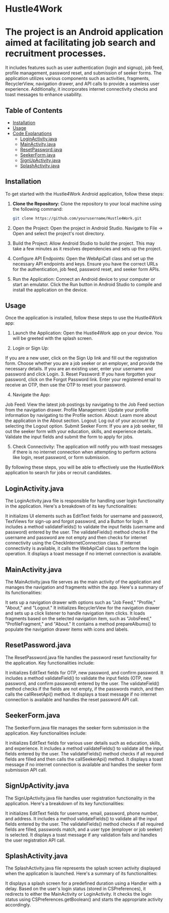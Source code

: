 # Hustle4Work

# The project is an Android application aimed at facilitating job search and recruitment processes. 
It includes features such as user authentication (login and signup), job feed, profile management, password reset, and submission of seeker forms. 
The application utilizes various components such as activities, fragments, RecyclerView, navigation drawer, and API calls to provide a seamless user experience. 
Additionally, it incorporates internet connectivity checks and toast messages to enhance usability.

## Table of Contents
- [Installation](#installation)
- [Usage](#usage)
- [Code Explanations](#code-explanations)
  - [LoginActivity.java](#loginactivityjava)
  - [MainActivity.java](#mainactivityjava)
  - [ResetPassword.java](#resetpasswordjava)
  - [SeekerForm.java](#seekerformjava)
  - [SignUpActivity.java](#signupactivityjava)
  - [SplashActivity.java](#splashactivityjava)

## Installation

To get started with the Hustle4Work Android application, follow these steps:

1. **Clone the Repository:**
   Clone the repository to your local machine using the following command:
   ```sh
   git clone https://github.com/yourusername/Hustle4Work.git

2. Open the Project:
Open the project in Android Studio. Navigate to File -> Open and select the project's root directory.

3. Build the Project:
Allow Android Studio to build the project. This may take a few minutes as it resolves dependencies and sets up the project.

4. Configure API Endpoints:
Open the WebApiCall class and set up the necessary API endpoints and keys. Ensure you have the correct URLs for the authentication, job feed, password reset, and seeker form APIs.

5. Run the Application:
Connect an Android device to your computer or start an emulator. Click the Run button in Android Studio to compile and install the application on the device.

## Usage
Once the application is installed, follow these steps to use the Hustle4Work app:

1. Launch the Application:
Open the Hustle4Work app on your device. You will be greeted with the splash screen.

2. Login or Sign Up:

If you are a new user, click on the Sign Up link and fill out the registration form. Choose whether you are a job seeker or an employer, and provide the necessary details.
If you are an existing user, enter your username and password and click Login.
3. Reset Password:
If you have forgotten your password, click on the Forgot Password link. Enter your registered email to receive an OTP, then use the OTP to reset your password.

4. Navigate the App:

Job Feed: View the latest job postings by navigating to the Job Feed section from the navigation drawer.
Profile Management: Update your profile information by navigating to the Profile section.
About: Learn more about the application in the About section.
Logout: Log out of your account by selecting the Logout option.
Submit Seeker Form:
If you are a job seeker, fill out the seeker form with your education, skills, and experience details. Validate the input fields and submit the form to apply for jobs.

5. Check Connectivity:
The application will notify you with toast messages if there is no internet connection when attempting to perform actions like login, reset password, or form submission.

By following these steps, you will be able to effectively use the Hustle4Work application to search for jobs or recruit candidates.
   

## LoginActivity.java
The LoginActivity.java file is responsible for handling user login functionality in the application. Here's a breakdown of its key functionalities:

It initializes UI elements such as EditText fields for username and password, TextViews for sign-up and forgot password, and a Button for login.
It includes a method validateFields() to validate the input fields (username and password) entered by the user.
The validateFields() method checks if the username and password are not empty and then checks for internet connectivity using the CheckInternetConnection class.
If internet connectivity is available, it calls the WebApiCall class to perform the login operation.
It displays a toast message if no internet connection is available.

## MainActivity.java
The MainActivity.java file serves as the main activity of the application and manages the navigation and fragments within the app. Here's a summary of its functionalities:

It sets up a navigation drawer with options such as "Job Feed," "Profile," "About," and "Logout."
It initializes RecyclerView for the navigation drawer and sets up a click listener to handle navigation item clicks.
It loads fragments based on the selected navigation item, such as "JobsFeed," "ProfileFragment," and "About."
It contains a method prepareAlbums() to populate the navigation drawer items with icons and labels.

## ResetPassword.java
The ResetPassword.java file handles the password reset functionality for the application. Key functionalities include:

It initializes EditText fields for OTP, new password, and confirm password.
It includes a method validateField() to validate the input fields (OTP, new password, and confirm password) entered by the user.
The validateField() method checks if the fields are not empty, if the passwords match, and then calls the callResetApi() method.
It displays a toast message if no internet connection is available and handles the reset password API call.

## SeekerForm.java
The SeekerForm.java file manages the seeker form submission in the application. Key functionalities include:

It initializes EditText fields for various user details such as education, skills, and experience.
It includes a method validateFields() to validate all the input fields entered by the user.
The validateFields() method checks if all required fields are filled and then calls the callSeekerApi() method.
It displays a toast message if no internet connection is available and handles the seeker form submission API call.

## SignUpActivity.java
The SignUpActivity.java file handles user registration functionality in the application. Here's a breakdown of its key functionalities:

It initializes EditText fields for username, email, password, phone number, and address.
It includes a method validateFields() to validate all the input fields entered by the user.
The validateFields() method checks if all required fields are filled, passwords match, and a user type (employer or job seeker) is selected.
It displays a toast message if any validation fails and handles the user registration API call.

## SplashActivity.java
The SplashActivity.java file represents the splash screen activity displayed when the application is launched. Here's a summary of its functionalities:

It displays a splash screen for a predefined duration using a Handler with a delay.
Based on the user's login status (stored in CSPreferences), it redirects to either the MainActivity or LoginActivity.
It checks the login status using CSPreferences.getBoolean() and starts the appropriate activity accordingly.
